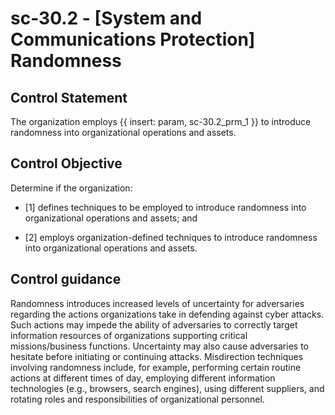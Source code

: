 # sc-30.2 - \[System and Communications Protection\] Randomness

## Control Statement

The organization employs {{ insert: param, sc-30.2_prm_1 }} to introduce randomness into organizational operations and assets.

## Control Objective

Determine if the organization:

- \[1\] defines techniques to be employed to introduce randomness into organizational operations and assets; and

- \[2\] employs organization-defined techniques to introduce randomness into organizational operations and assets.

## Control guidance

Randomness introduces increased levels of uncertainty for adversaries regarding the actions organizations take in defending against cyber attacks. Such actions may impede the ability of adversaries to correctly target information resources of organizations supporting critical missions/business functions. Uncertainty may also cause adversaries to hesitate before initiating or continuing attacks. Misdirection techniques involving randomness include, for example, performing certain routine actions at different times of day, employing different information technologies (e.g., browsers, search engines), using different suppliers, and rotating roles and responsibilities of organizational personnel.
